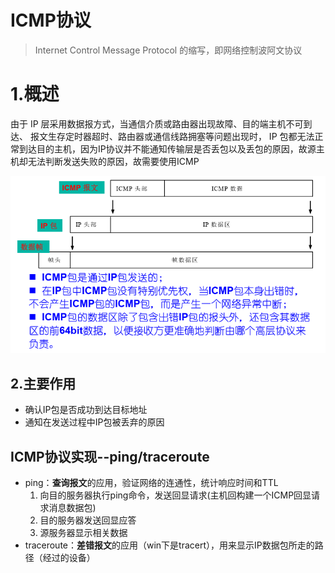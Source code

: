 # ICMP协议

>  Internet Control Message Protocol 的缩写，即网络控制波阿文协议



# 1.概述

由于 IP 层采用数据报方式，当通信介质或路由器出现故障、目的端主机不可到达、 报文生存定时器超时、路由器或通信线路拥塞等问题出现时， IP 包都无法正常到达目的主机，因为IP协议并不能通知传输层是否丢包以及丢包的原因，故源主机却无法判断发送失败的原因，故需要使用ICMP

![image-20240325115536555](.img/6.ICMP协议.assets/image-20240325115536555.png)



## 2.主要作用

- 确认IP包是否成功到达目标地址
- 通知在发送过程中IP包被丢弃的原因



## ICMP协议实现--ping/traceroute

* ping：**查询报文**的应用，验证网络的连通性，统计响应时间和TTL
  1. 向目的服务器执行ping命令，发送回显请求(主机回构建一个ICMP回显请求消息数据包)
  2. 目的服务器发送回显应答
  3. 源服务器显示相关数据
* traceroute：**差错报文**的应用（win下是tracert），用来显示IP数据包所走的路径（经过的设备）